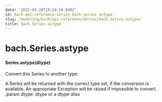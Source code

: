 ```yaml
---
date: '2022-04-28T19:24:58.840Z'
id: bach-api-reference-series-bach-series-astype
slug: /modeling/bach/api-reference/Series/bach.Series.astype/
title: bach.Series.astype
---
```


# bach.Series.astype


#### Series.astype(dtype)
Convert this Series to another type.

A Series will be returned with the correct type set, if the conversion is available. An appropriate
Exception will be raised if impossible to convert.
:param dtype: dtype or a dtype alias

<!-- !! processed by numpydoc !! -->
